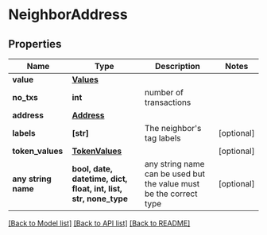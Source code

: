 # NeighborAddress


## Properties
Name | Type | Description | Notes
------------ | ------------- | ------------- | -------------
**value** | [**Values**](Values.md) |  | 
**no_txs** | **int** | number of transactions | 
**address** | [**Address**](Address.md) |  | 
**labels** | **[str]** | The neighbor&#39;s tag labels | [optional] 
**token_values** | [**TokenValues**](TokenValues.md) |  | [optional] 
**any string name** | **bool, date, datetime, dict, float, int, list, str, none_type** | any string name can be used but the value must be the correct type | [optional]

[[Back to Model list]](../README.md#documentation-for-models) [[Back to API list]](../README.md#documentation-for-api-endpoints) [[Back to README]](../README.md)



